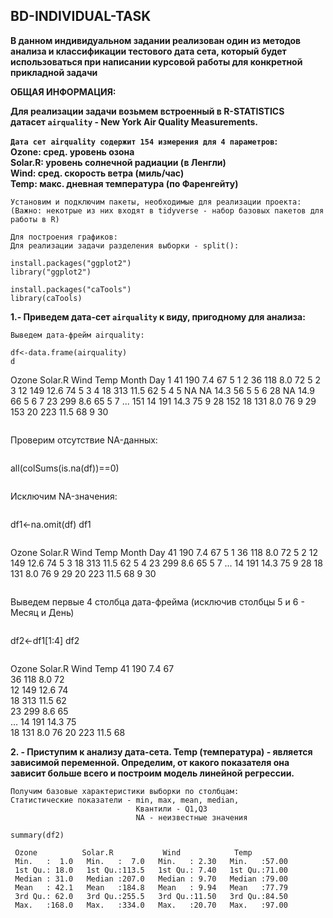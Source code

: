 ## **BD-INDIVIDUAL-TASK**

**В данном индивидуальном задании реализован один из методов анализа и классификации тестового дата сета,
который будет использоваться при написании курсовой работы для конкретной прикладной задачи**

**ОБЩАЯ ИНФОРМАЦИЯ:**
 
**Для реализации задачи возьмем встроенный в R-STATISTICS                                                                                   
датасет ```airquality``` - New York Air Quality Measurements.**

**```Дата сет airquality содержит 154 измерения для 4 параметров```:                                                                            
Ozone:   сред. уровень озона                                                                                                                
Solar.R: уровень солнечной радиации (в Ленгли)                                                                                             
Wind:    сред. скорость ветра       (миль/час)                                                                                                
Temp:    макс. дневная температура  (по Фаренгейту)**

```
Установим и подключим пакеты, необходимые для реализации проекта:
(Важно: некотрые из них входят в tidyverse - набор базовых пакетов для работы в R)

Для построения графиков:
Для реализации задачи разделения выборки - split():

install.packages("ggplot2")
library("ggplot2")

install.packages("caTools")
library(caTools)
```

**1.- Приведем дата-сет ```airquality``` к виду, пригодному для анализа:**
```
Выведем дата-фрейм airquality: 
```
```
df<-data.frame(airquality)
d
```
 Ozone Solar.R Wind Temp Month Day
1      41     190  7.4   67     5   1
2      36     118  8.0   72     5   2
3      12     149 12.6   74     5   3
4      18     313 11.5   62     5   4
5      NA      NA 14.3   56     5   5
6      28      NA 14.9   66     5   6
7      23     299  8.6   65     5   7
...
151    14     191 14.3   75     9  28
152    18     131  8.0   76     9  29
153    20     223 11.5   68     9  30
```
```
Проверим отсутствие NA-данных:
```
```
all(colSums(is.na(df))==0)
```
```
Исключим NA-значения:
```
```
df1<-na.omit(df)
df1
```
```
Ozone  Solar.R  Wind  Temp Month Day
41     190      7.4   67   5     1
36     118      8.0   72   5     2
12     149      12.6  74   5     3
18     313      11.5  62   5     4
23     299      8.6   65   5     7
...
14     191      14.3  75   9     28
18     131      8.0   76   9     29
20     223      11.5  68   9     30
```
```
Выведем первые 4 столбца дата-фрейма
(исключив столбцы 5 и 6 - Месяц и День)
```
```
df2<-df1[1:4]
df2
```
```
Ozone  Solar.R  Wind  Temp
41     190      7.4   67   
36     118      8.0   72   
12     149      12.6  74   
18     313      11.5  62   
23     299      8.6   65   
...
14     191      14.3  75   
18     131      8.0   76 
20     223      11.5  68  


**2. -  Приступим к анализу дата-сета.
      Temp (температура) - является зависимой переменной.
      Определим, от какого показателя она зависит больше всего и построим модель линейной регрессии.**
```
Получим базовые характеристики выборки по столбцам:
Cтатистические показатели - min, max, mean, median,
                            Квантили - Q1,Q3
                            NA - неизвестные значения
```
```
summary(df2)
```
```
 Ozone          Solar.R           Wind            Temp      
 Min.   :  1.0   Min.   :  7.0   Min.   : 2.30   Min.   :57.00  
 1st Qu.: 18.0   1st Qu.:113.5   1st Qu.: 7.40   1st Qu.:71.00  
 Median : 31.0   Median :207.0   Median : 9.70   Median :79.00  
 Mean   : 42.1   Mean   :184.8   Mean   : 9.94   Mean   :77.79  
 3rd Qu.: 62.0   3rd Qu.:255.5   3rd Qu.:11.50   3rd Qu.:84.50  
 Max.   :168.0   Max.   :334.0   Max.   :20.70   Max.   :97.00
```
```

```
```
```
```
```
```
```
```
```
```
```
```
```
```
```
```
```
```
```
